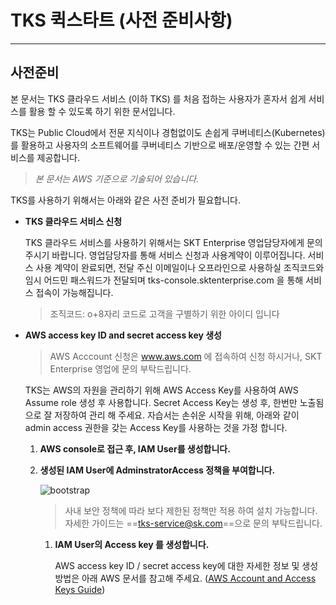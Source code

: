 # TKS 퀵스타트 (사전 준비사항)
---
## **사전준비** 
본 문서는 TKS 클라우드 서비스 (이하 TKS) 를 처음 접하는 사용자가 혼자서 쉽게 서비스를 활용 할 수 있도록 하기 위한 문서입니다. 

TKS는 Public Cloud에서 전문 지식이나 경험없이도 손쉽게 쿠버네티스(Kubernetes)를 활용하고 사용자의 소프트웨어를 쿠버네티스 기반으로 배포/운영할 수 있는 간편 서비스를 제공합니다.
> *본 문서는 AWS 기준으로 기술되어 있습니다.*

TKS를 사용하기 위해서는 아래와 같은 사전 준비가 필요합니다.

- **TKS 클라우드 서비스 신청**

     TKS 클라우드 서비스를 사용하기 위해서는 SKT Enterprise 영업담당자에게 문의 주시기 바랍니다. 영업담당자를 통해 서비스 신청과 사용계약이 이루어집니다.
     서비스 사용 계약이 완료되면, 전달 주신 이메일이나 오프라인으로 사용하실 조직코드와 임시 어드민 패스워드가 전달되며 tks-console.sktenterprise.com 을 통해 서비스 접속이 가능해집니다.
     > 조직코드: o+8자리 코드로 고객을 구별하기 위한 아이디 입니다
      
   
- **AWS access key ID and secret access key 생성**
  > AWS Acccount 신청은 www.aws.com 에 접속하여 신청 하시거나, SKT Enterprise 영업에 문의 부탁드립니다.

    TKS는 AWS의 자원을 관리하기 위해 AWS Access Key를 사용하여 AWS Assume role 생성 후 사용합니다.
    Secret Access Key는 생성 후, 한번만 노출됨으로 잘 저장하여 관리 해 주세요.
    자습서는 손쉬운 시작을 위해, 아래와 같이 admin access 권한을 갖는 Access Key를 사용하는 것을 가정 합니다. 
       
    1. **AWS console로 접근 후, IAM User를 생성합니다.**

    2. **생성된 IAM User에 AdminstratorAccess 정책을 부여합니다.**

        ![bootstrap](../assets/images/aws-policy-admin.png)
        > 사내 보안 정책에 따라 보다 제한된 정책만 적용 하여 설치 가능합니다. 자세한 가이드는 ==tks-service@sk.com==으로 문의 부탁드립니다.
    
       1. **IAM User의 Access key 를 생성합니다.**

           AWS access key ID / secret access key에 대한 자세한 정보 및 생성 방법은 아래 AWS 문서를 참고해 주세요. ([AWS Account and Access Keys Guide](https://docs.aws.amazon.com/powershell/latest/userguide/pstools-appendix-sign-up.html))